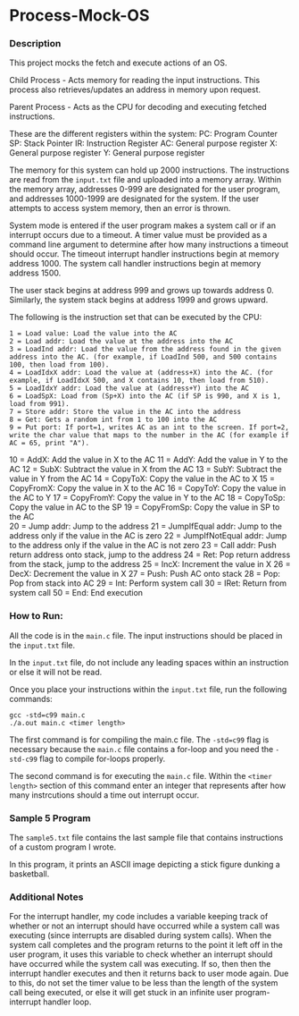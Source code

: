 
# Process-Mock-OS

### Description
This project mocks the fetch and execute actions of an OS.

Child Process - Acts memory for reading the input instructions. This process also retrieves/updates an address in memory upon request.

Parent Process - Acts as the CPU for decoding and executing fetched instructions.

These are the different registers within the system:
    PC: Program Counter
    SP: Stack Pointer
    IR: Instruction Register
    AC: General purpose register
    X: General purpose register
    Y: General purpose register

The memory for this system can hold up 2000 instructions. The instructions are read from the `input.txt` file and uploaded into a memory array. Within the memory array, addresses 0-999 are designated for the user program, and addresses 1000-1999 are designated for the system. If the user attempts to access system memory, then an error is thrown.

System mode is entered if the user program makes a system call or if an interrupt occurs due to a timeout. A timer value must be provided as a command line argument to determine after how many instructions a timeout should occur. The timeout interrupt handler instructions begin at memory address 1000. The system call handler instructions begin at memory address 1500.

The user stack begins at address 999 and grows up towards address 0. Similarly, the system stack begins at address 1999 and grows upward.

The following is the instruction set that can be executed by the CPU:

    1 = Load value: Load the value into the AC                
    2 = Load addr: Load the value at the address into the AC
    3 = LoadInd addr: Load the value from the address found in the given address into the AC. (for example, if LoadInd 500, and 500 contains 100, then load from 100).
    4 = LoadIdxX addr: Load the value at (address+X) into the AC. (for example, if LoadIdxX 500, and X contains 10, then load from 510).
    5 = LoadIdxY addr: Load the value at (address+Y) into the AC
    6 = LoadSpX: Load from (Sp+X) into the AC (if SP is 990, and X is 1, load from 991).
    7 = Store addr: Store the value in the AC into the address
    8 = Get: Gets a random int from 1 to 100 into the AC
    9 = Put port: If port=1, writes AC as an int to the screen. If port=2, write the char value that maps to the number in the AC (for example if AC = 65, print "A").
   10 = AddX: Add the value in X to the AC
   11 = AddY: Add the value in Y to the AC
   12 = SubX: Subtract the value in X from the AC
   13 = SubY: Subtract the value in Y from the AC
   14 = CopyToX: Copy the value in the AC to X
   15 = CopyFromX: Copy the value in X to the AC
   16 = CopyToY: Copy the value in the AC to Y
   17 = CopyFromY: Copy the value in Y to the AC
   18 = CopyToSp: Copy the value in AC to the SP
   19 = CopyFromSp: Copy the value in SP to the AC    
   20 = Jump addr: Jump to the address
   21 = JumpIfEqual addr: Jump to the address only if the value in the AC is zero
   22 = JumpIfNotEqual addr: Jump to the address only if the value in the AC is not zero
   23 = Call addr: Push return address onto stack, jump to the address
   24 = Ret: Pop return address from the stack, jump to the address
   25 = IncX: Increment the value in X
   26 = DecX: Decrement the value in X
   27 = Push: Push AC onto stack
   28 = Pop: Pop from stack into AC
   29 = Int: Perform system call
   30 = IRet: Return from system call
   50 = End: End execution
   
### How to Run:
All the code is in the `main.c` file. The input instructions should be placed in the `input.txt` file.

In the `input.txt` file, do not include any leading spaces within an instruction or else it will not be read.

Once you place your instructions within the `input.txt` file, run the following commands:

    gcc -std=c99 main.c
    ./a.out main.c <timer length>


The first command is for compiling the main.c file. The `-std=c99` flag is necessary because the `main.c` file contains a for-loop and you need the `-std-c99` flag to compile for-loops properly.

The second command is for executing the `main.c` file. Within the `<timer length>` section of this command enter an integer that represents after how many instrcutions should a time out interrupt occur.

### Sample 5 Program
The `sample5.txt` file contains the last sample file that contains instructions of a custom program I wrote.

In this program, it prints an ASCII image depicting a stick figure dunking a basketball.

### Additional Notes
For the interrupt handler, my code includes a variable keeping track of whether or not an interrupt should have occurred while a system call was executing (since interrupts are disabled during system calls). When the system call completes and the program returns to the point it left off in the user program, it uses this variable to check whether an interrupt should have occurred while the system call was executing. If so, then then the interrupt handler executes and then it returns back to user mode again. Due to this, do not set the timer value to be less than the length of the system call being executed, or else it will get stuck in an infinite user program-interrupt handler loop.
